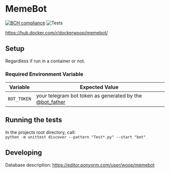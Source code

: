 # MemeBot
[![BCH compliance](https://bettercodehub.com/edge/badge/OhmNoobs/MemeBot?branch=master)](https://bettercodehub.com/)
![Tests](https://github.com/OhmNoobs/MemeBot/workflows/Tests/badge.svg)

https://hub.docker.com/r/dockerwoop/memebot/

## Setup
Regardless if run in a container or not.

### Required Environment Variable
| Variable | Expected Value |
|---|---|
| `BOT_TOKEN` | your telegram bot token as generated by the [@bot_father](https://t.me/BotFather) |

## Running the tests
In the projects root directory, call:  
`python -m unittest discover --pattern "Test*.py" --start "bot"`

## Developing
Database description: https://editor.ponyorm.com/user/woop/memebot